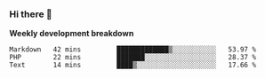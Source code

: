 ### Hi there 👋


**Weekly development breakdown**

<!--START_SECTION:waka-->
```text
Markdown   42 mins         █████████████▒░░░░░░░░░░░   53.97 % 
PHP        22 mins         ███████░░░░░░░░░░░░░░░░░░   28.37 % 
Text       14 mins         ████▒░░░░░░░░░░░░░░░░░░░░   17.66 % 
```
<!--END_SECTION:waka-->
